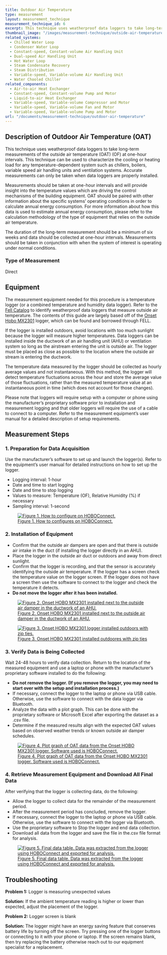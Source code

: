 ```yaml
---
title: Outdoor Air Temperature
type: measurement
layout: measurement_technique
measurement_technique_id: 6
excerpt: This technique uses weatherproof data loggers to take long-term measurements of the outside air temperature (OAT) (OF) at one-hour intervals.
thumbnail_image: "/images/measurement-technique/outside-air-temperature/2024_0410_outdoor air temperature MT_thumbnail.jpeg"
related_systems:
  - Chilled Water Loop 
  - Condenser Water Loop
  - Constant-speed, Constant-volume Air Handling Unit
  - Dual-speed Air Handling Unit
  - Hot Water Loop
  - Steam Condensate Recovery
  - Steam Distribution
  - Variable-speed, Variable-volume Air Handling Unit
  - Water Chooled Chiller
related_components: 
  - Air-to-air Heat Exchanger
  - Constant-speed, Constant-volume Pump and Motor
  - Liquid-to-air Heat Exchanger
  - Variable-speed, Variable-volume Compressor and Motor
  - Variable-speed, Variable-volume Fan and Motor
  - Variable-speed, Variable-volume Pump and Motor
url: "/documents/measurement-technique/outdoor-air-temperature"
---
```


## Description of Outdoor Air Temperature (OAT)

This technique uses weatherproof data loggers to take long-term measurements of the outside air temperature (OAT) (OF) at one-hour intervals. This technique can be used to characterize the cooling or heating load for any temperature-dependent system such as chillers, boilers, variable speed air handling units and ventilation systems. Accurate measurements can only be taken when data loggers are properly installed.  

Measurements should be taken at one-hour intervals and will provide insight into the temperature values which are driving the control mechanisms of the building equipment. OAT should be paired with other information about the specific systems’ operating conditions in order to calculate annual energy consumption. For more information about how this data is used to estimate annual energy consumption, please refer to the calculation methodology of the type of equipment that relies on the outside air temperature.  

The duration of the long-term measurement should be a minimum of six weeks and data should be collected at one-hour intervals. Measurements should be taken in conjunction with when the system of interest is operating under normal conditions. 

### Type of Measurement

Direct

## Equipment

The measurement equipment needed for this procedure is a temperature logger (or a combined temperature and humidity data logger). Refer to the [Fell Catalog](https://nycenergytools.com/equipment/) to identify weatherproof data loggers that measure outside air temperature. The contents of this guide are largely based off of the [Onset Hobo MX2301](https://nycenergytools.com/equipment/temp-rh-mx2301/) logger, which can be found and borrowed through FELL.  

If the logger is installed outdoors, avoid locations with too much sunlight because the logger will measure higher temperatures. Data loggers can be installed inside the ductwork of an air handling unit (AHU) or ventilation system so long as the airstream entering the unit is outside air. The logger must be placed as close as possible to the location where the outside air stream is entering the ductwork. 

The temperature data measured by the logger should be collected as hourly average values and not instantaneous. With this method, the logger will detect temperature fluctuations across the hour and store the average value of those fluctuations, rather than the measured temperature value at an instantaneous point in time (which does not account for those changes).  

Please note that loggers will require setup with a computer or phone using the manufacturer’s proprietary software prior to installation and measurement logging and that older loggers will require the use of a cable to connect to a computer. Refer to the measurement equipment’s user manual for a detailed description of setup requirements.  

## Measurement Steps

### 1. Preparation for Data Acquisition

Use the manufacturer’s software to set up and launch the logger(s). Refer to the equipment’s user manual for detailed instructions on how to set up the logger. 

<ul>
<li>Logging interval: 1-hour</li>
<li>Date and time to start logging</li> 
<li>Date and time to stop logging </li>
<li>Values to measure: Temperature (OF), Relative Humidity (%) if necessary</li> 
<li>Sampling interval: 1-second </li>
</ul>

<a href="https://www.youtube.com/embed/D178xIAkoUA?si=2dEZ_k-hlvfSiECA">
<figure class="figure mb-3 mt-3 mx-auto">
  <img src="/images/measurement-technique/outside-air-temperature/outside air temperature figure 1.png" class="figure-img img-fluid rounded zoom" alt="Figure 1. How to configure on HOBOConnect.">
  <figcaption class="figure-caption text-left">Figure 1. How to configures on HOBOConnect.</figcaption>
</figure>
</a>

### 2. Installation of Equipment

<ul>
<li>Confirm that the outside air dampers are open and that there is outside air intake in the duct (if installing the logger directly in an AHU).</li>  
<li>Place the logger in the outside air duct or outdoors and away from direct sunlight.</li> 
<li>Confirm that the logger is recording, and that the sensor is accurately identifying the outside air temperature. If the logger has a screen check the temperature value on the logger screen. If the logger does not have a screen then use the software to connect to the logger and check the temperature it detects.</li>
<li><strong>Do not move the logger after it has been installed.</strong></li>  
</ul>

<a href="https://www.youtube.com/watch?v=R9MDkohMD-E&list=PL-NERcBsKg4Uo8mxaFa8glUd_X4-bd0R7&index=2">
<figure class="figure mb-3 mt-3 mx-auto">
  <img src="/images/measurement-technique/outside-air-temperature/outside air temperature figure 2.png" class="figure-img img-fluid rounded zoom" alt="Figure 2. Onset HOBO MX2301 installed next to the outside air damper in the ductwork of an AHU.">
  <figcaption class="figure-caption text-left">Figure 2. Onset HOBO MX2301 installed next to the outside air damper in the ductwork of an AHU.</figcaption>
</figure>
</a>

<a href="https://www.youtube.com/watch?v=R9MDkohMD-E&list=PL-NERcBsKg4Uo8mxaFa8glUd_X4-bd0R7&index=2">
<figure class="figure mb-3 mt-3 mx-auto">
  <img src="/images/measurement-technique/outside-air-temperature/outside air temperature figure 3.png" class="figure-img img-fluid rounded zoom" alt="Figure 3. Onset HOBO MX2301 logger installed outdoors with zip ties.">
  <figcaption class="figure-caption text-left">Figure 3. Onset HOBO MX2301 installed outdoores with zip ties</figcaption>
</figure>
</a>

### 3. Verify Data is Being Collected

Wait 24-48 hours to verify data collection. Return to the location of the measured equipment and use a laptop or phone with the manufacturer’s proprietary software installed to do the following: 

<ul>
<li><strong>Do not remove the logger. (If you remove the logger, you may need to start over with the setup and installation process.)</li></strong>  
<li>If necessary, connect the logger to the laptop or phone via USB cable. Otherwise, use the software to connect with the data logger via Bluetooth.</li>  
<li>Analyze the data with a plot graph. This can be done with the proprietary software or Microsoft Excel after exporting the dataset as a .csv file.</li>   
<li>Determine if the measured results align with the expected OAT values based on observed weather trends or known outside air damper schedules.</li>  
</ul>

<a href="https://www.youtube.com/watch?v=EOb9EqQcRXY&list=PL-NERcBsKg4Uo8mxaFa8glUd_X4-bd0R7&index=3">
<figure class="figure mb-3 mt-3 mx-auto">
  <img src="/images/measurement-technique/outside-air-temperature/outside air temperature figure 4.png" class="figure-img img-fluid rounded zoom" alt="Figure 4. Plot graph of OAT data from the Onset HOBO MX2301 logger. Software used is HOBOConnect.">
  <figcaption class="figure-caption text-left">Figure 4. Plot graph of OAT data from the Onset HOBO MX2301 logger. Software used is HOBOConnect.</figcaption>
</figure>
</a>

### 4. Retrieve Measurement Equipment and Download All Final Data

After verifying that the logger is collecting data, do the following:  
<ul>
<li>Allow the logger to collect data for the remainder of the measurement period.</li> 
<li>After the measurement period has concluded, remove the logger.</li>  
<li>If necessary, connect the logger to the laptop or phone via USB cable. Otherwise, use the software to connect with the logger via Bluetooth.</li>  
<li>Use the proprietary software to Stop the logger and end data collection.</li>  
<li>Download all data from the logger and save the file in the.csv file format for analysis.</li> 
</ul>

<a href="https://www.youtube.com/watch?v=sF_c_7LHR5s&list=PL-NERcBsKg4Uo8mxaFa8glUd_X4-bd0R7&index=4">
<figure class="figure mb-3 mt-3 mx-auto">
  <img src="/images/measurement-technique/outside-air-temperature/outside air temperature figure 5.png" class="figure-img img-fluid rounded zoom" alt="Figure 5. Final data table. Data was extracted from the logger using HOBOConnect and exported for analysis.">
  <figcaption class="figure-caption text-left">Figure 5. Final data table. Data was extracted from the logger using HOBOConnect and exported for analysis.</figcaption>
</figure>
</a>

## Troubleshooting

<strong>Problem 1:</strong> Logger is measuring unexpected values

<div class="alert alert-warning" role="alert">
<strong>Solution:</strong> If the ambient temperature reading is higher or lower than expected, adjust the placement of the logger.
</div>
 
<strong>Problem 2:</strong> Logger screen is blank

<div class="alert alert-warning" role="alert">
<strong>Solution:</strong> The logger might have an energy saving feature that conserves battery life by turning off the screen. Try pressing one of the logger buttons or connecting to it with your phone or laptop.​ If the screen remains blank, then try replacing the battery otherwise reach out to our equipment specialist for a replacement.
</div>